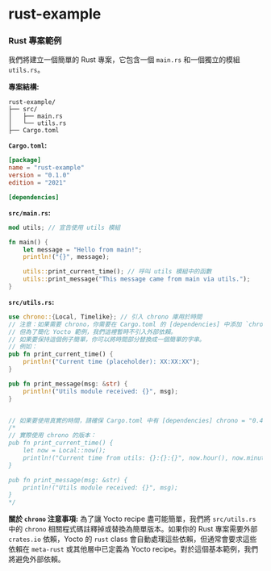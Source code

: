 # rust-example

### Rust 專案範例

我們將建立一個簡單的 Rust 專案，它包含一個 `main.rs` 和一個獨立的模組 `utils.rs`。

**專案結構:**

```
rust-example/
├── src/
│   ├── main.rs
│   └── utils.rs
├── Cargo.toml
```

**`Cargo.toml`:**
```toml
[package]
name = "rust-example"
version = "0.1.0"
edition = "2021"

[dependencies]
```

**`src/main.rs`:**
```rust
mod utils; // 宣告使用 utils 模組

fn main() {
    let message = "Hello from main!";
    println!("{}", message);

    utils::print_current_time(); // 呼叫 utils 模組中的函數
    utils::print_message("This message came from main via utils.");
}
```

**`src/utils.rs`:**
```rust
use chrono::{Local, Timelike}; // 引入 chrono 庫用於時間
// 注意：如果需要 chrono，你需要在 Cargo.toml 的 [dependencies] 中添加 `chrono = "0.4"`
// 但為了簡化 Yocto 範例，我們這裡暫時不引入外部依賴。
// 如果要保持這個例子簡單，你可以將時間部分替換成一個簡單的字串。
// 例如：
pub fn print_current_time() {
    println!("Current time (placeholder): XX:XX:XX");
}

pub fn print_message(msg: &str) {
    println!("Utils module received: {}", msg);
}


// 如果要使用真實的時間，請確保 Cargo.toml 中有 [dependencies] chrono = "0.4"
/*
// 實際使用 chrono 的版本：
pub fn print_current_time() {
    let now = Local::now();
    println!("Current time from utils: {}:{}:{}", now.hour(), now.minute(), now.second());
}

pub fn print_message(msg: &str) {
    println!("Utils module received: {}", msg);
}
*/
```

**關於 `chrono` 注意事項:**
為了讓 Yocto recipe 盡可能簡單，我們將 `src/utils.rs` 中的 `chrono` 相關程式碼註釋掉或替換為簡單版本。如果你的 Rust 專案需要外部 `crates.io` 依賴，Yocto 的 `rust` class 會自動處理這些依賴，但通常會要求這些依賴在 `meta-rust` 或其他層中已定義為 Yocto recipe。對於這個基本範例，我們將避免外部依賴。
